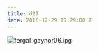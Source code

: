 ```yaml
---
title: d29
date: 2016-12-29 17:29:00 Z
---
```


![fergal_gaynor06.jpg](/uploads/fergal_gaynor06.jpg)